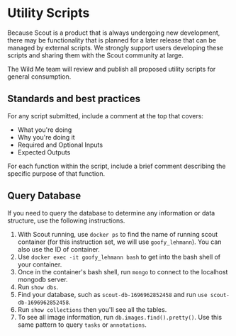 # Utility Scripts
Because Scout is a product that is always undergoing new development, there may be functionality that is planned for a later release that can be managed by external scripts. We strongly support users developing these scripts and sharing them with the Scout community at large.

The Wild Me team will review and publish all proposed utility scripts for general consumption.

## Standards and best practices
For any script submitted, include a comment at the top that covers:
- What you're doing
- Why you're doing it
- Required and Optional Inputs
- Expected Outputs

For each function within the script, include a brief comment describing the specific purpose of that function.

## Query Database
If you need to query the database to determine any information or data structure, use the following instructions.
1. With Scout running, use `docker ps` to find the name of running scout container (for this instruction set, we will use `goofy_lehmann`). You can also use the ID of container.
2. Use `docker exec -it goofy_lehmann bash` to get into the bash shell of your container.
3. Once in the container's bash shell, run `mongo` to connect to the localhost mongodb server.
4. Run `show dbs`.
5. Find your database, such as `scout-db-1696962852458` and run `use scout-db-1696962852458`.
6. Run `show collections` then you'll see all the tables.
7. To see all image information, run `db.images.find().pretty()`. Use this same pattern to query `tasks` or `annotations`.
